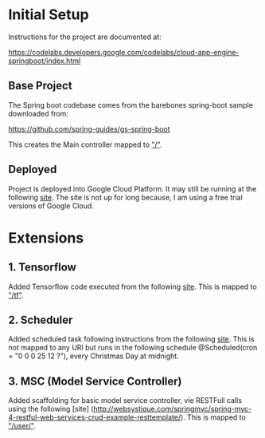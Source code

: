 
# Initial Setup

Instructions for the project are documented at:

https://codelabs.developers.google.com/codelabs/cloud-app-engine-springboot/index.html

## Base Project 

The Spring boot codebase comes from the barebones spring-boot sample downloaded from:

https://github.com/spring-guides/gs-spring-boot


This creates the Main controller mapped to ["/"](http://deocampo-barebones.appspot.com/).

## Deployed

Project is deployed into Google Cloud Platform. It may still be running at the following [site](http://deocampo-barebones.appspot.com/). The site is not up for long because, I am using a free trial versions of Google Cloud.


# Extensions

## 1. Tensorflow

Added Tensorflow code executed from the following [site](https://www.tensorflow.org/install/install_java). This is mapped to ["/tf"](http://deocampo-barebones.appspot.com/tf).

## 2. Scheduler

Added scheduled task following instructions from the following [site](https://spring.io/guides/gs/scheduling-tasks/). This is not mapped to any URI but runs in the following schedule  @Scheduled(cron = "0 0 0 25 12 ?"), every Christmas Day at midnight.

## 3. MSC (Model Service Controller) 

Added scaffolding for basic model service controller, vie RESTFull calls using the following [site] (http://websystique.com/springmvc/spring-mvc-4-restful-web-services-crud-example-resttemplate/). This is mapped to  ["/user/"](http://deocampo-barebones.appspot.com/users/).

